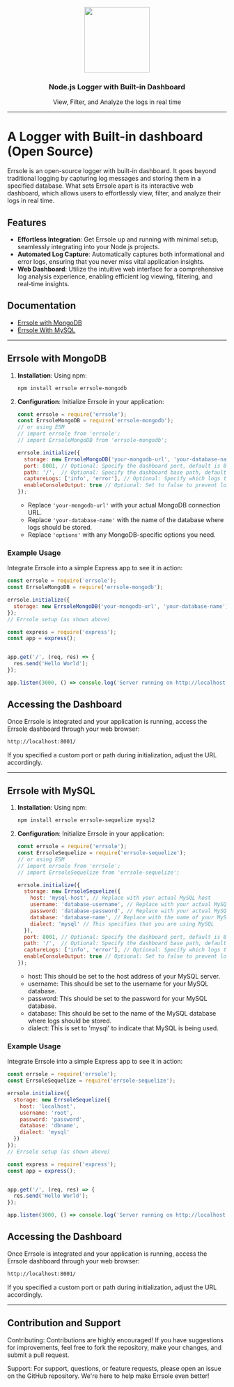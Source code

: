 <p align="center">
    <img src="https://www.errsole.com/assets/npm/errsole-logo-20230513.png" width="150"/>
    <h3 align="center">Node.js Logger with Built-in Dashboard</h3>
    <p align="center">View, Filter, and Analyze the logs in real time</p>
</p>

---

# A Logger with Built-in dashboard (Open Source)

Errsole is an open-source logger with built-in dashboard. It goes beyond traditional logging by capturing log messages and storing them in a specified database. What sets Errsole apart is its interactive web dashboard, which allows users to effortlessly view, filter, and analyze their logs in real time.

## Features

- **Effortless Integration**: Get Errsole up and running with minimal setup, seamlessly integrating into your Node.js projects.
- **Automated Log Capture**: Automatically captures both informational and error logs, ensuring that you never miss vital application insights.
- **Web Dashboard**: Utilize the intuitive web interface for a comprehensive log analysis experience, enabling efficient log viewing, filtering, and real-time insights.

## Documentation
- [Errsole with MongoDB](#errsole-with-mongodb)
- [Errsole With MySQL](#errsole-with-mysql)

---

## Errsole with MongoDB

1. **Installation**: Using npm:

    ```bash
    npm install errsole errsole-mongodb
    ```

2. **Configuration**: Initialize Errsole in your application:

    ```javascript
    const errsole = require('errsole');
    const ErrsoleMongoDB = require('errsole-mongodb');
    // or using ESM
    // import errsole from 'errsole';
    // import ErrsoleMongoDB from 'errsole-mongodb';

    errsole.initialize({
      storage: new ErrsoleMongoDB('your-mongodb-url', 'your-database-name', 'options'),
      port: 8001, // Optional: Specify the dashboard port, default is 8001
      path: '/',  // Optional: Specify the dashboard base path, default is '/'
      captureLogs: ['info', 'error'], // Optional: Specify which logs to capture, default is ['info', 'error']
      enableConsoleOutput: true // Optional: Set to false to prevent logs from printing in the terminal, default is true
    });
    ```

    - Replace `'your-mongodb-url'` with your actual MongoDB connection URL.
    - Replace `'your-database-name'` with the name of the database where logs should be stored.
    - Replace `'options'` with any MongoDB-specific options you need.

### Example Usage

Integrate Errsole into a simple Express app to see it in action:

```javascript
const errsole = require('errsole');
const ErrsoleMongoDB = require('errsole-mongodb');

errsole.initialize({
  storage: new ErrsoleMongoDB('your-mongodb-url', 'your-database-name')
});
// Errsole setup (as shown above)

const express = require('express');
const app = express();


app.get('/', (req, res) => {
  res.send('Hello World');
});

app.listen(3000, () => console.log('Server running on http://localhost:3000'));

```

## Accessing the Dashboard
Once Errsole is integrated and your application is running, access the Errsole dashboard through your web browser:

```bash
http://localhost:8001/
```
If you specified a custom port or path during initialization, adjust the URL accordingly.

---

## Errsole with MySQL

1. **Installation**: Using npm:

    ```bash
    npm install errsole errsole-sequelize mysql2
    ```

2. **Configuration**: Initialize Errsole in your application:

    ```javascript
    const errsole = require('errsole');
    const ErrsoleSequelize = require('errsole-sequelize');
    // or using ESM
    // import errsole from 'errsole';
    // import ErrsoleSequelize from 'errsole-sequelize';

    errsole.initialize({
      storage: new ErrsoleSequelize({
        host: 'mysql-host', // Replace with your actual MySQL host
        username: 'database-username', // Replace with your actual MySQL username
        password: 'database-password', // Replace with your actual MySQL password
        database: 'database-name', // Replace with the name of your MySQL database
        dialect: 'mysql' // This specifies that you are using MySQL
      }),
      port: 8001, // Optional: Specify the dashboard port, default is 8001
      path: '/',  // Optional: Specify the dashboard base path, default is '/'
      captureLogs: ['info', 'error'], // Optional: Specify which logs to capture, default is ['info', 'error']
      enableConsoleOutput: true // Optional: Set to false to prevent logs from printing in the terminal, default is true
    });
    ```

    - host: This should be set to the host address of your MySQL server.
    - username: This should be set to the username for your MySQL database.
    - password: This should be set to the password for your MySQL database.
    - database: This should be set to the name of the MySQL database where logs should be stored.
    - dialect: This is set to 'mysql' to indicate that MySQL is being used.

### Example Usage

Integrate Errsole into a simple Express app to see it in action:

```javascript
const errsole = require('errsole');
const ErrsoleSequelize = require('errsole-sequelize');

errsole.initialize({
  storage: new ErrsoleSequelize({
    host: 'localhost',
    username: 'root',
    password: 'password',
    database: 'dbname',
    dialect: 'mysql'
  })
});
// Errsole setup (as shown above)

const express = require('express');
const app = express();


app.get('/', (req, res) => {
  res.send('Hello World');
});

app.listen(3000, () => console.log('Server running on http://localhost:3000'));

```

## Accessing the Dashboard
Once Errsole is integrated and your application is running, access the Errsole dashboard through your web browser:

```bash
http://localhost:8001/
```
If you specified a custom port or path during initialization, adjust the URL accordingly.

---

## Contribution and Support
Contributing: Contributions are highly encouraged! If you have suggestions for improvements, feel free to fork the repository, make your changes, and submit a pull request.

Support: For support, questions, or feature requests, please open an issue on the GitHub repository. We're here to help make Errsole even better!

